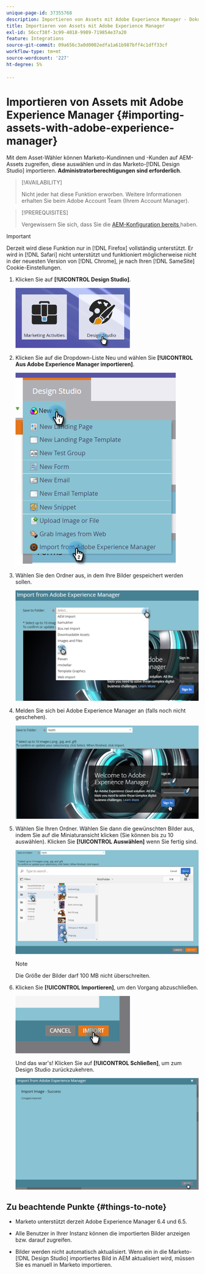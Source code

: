```yaml
---
unique-page-id: 37355768
description: Importieren von Assets mit Adobe Experience Manager - Dokumente zu Marketo - Produktdokumentation
title: Importieren von Assets mit Adobe Experience Manager
exl-id: 56ccf38f-3c99-4018-9989-719854e37a20
feature: Integrations
source-git-commit: 09a656c3a0d0002edfa1a61b987bff4c1dff33cf
workflow-type: tm+mt
source-wordcount: '227'
ht-degree: 5%

---
```


# Importieren von Assets mit Adobe Experience Manager {#importing-assets-with-adobe-experience-manager}

Mit dem Asset-Wähler können Marketo-Kundinnen und -Kunden auf AEM-Assets zugreifen, diese auswählen und in das Marketo-[!DNL Design Studio] importieren. **Administratorberechtigungen sind erforderlich**.

>[!AVAILABILITY]
>
>Nicht jeder hat diese Funktion erworben. Weitere Informationen erhalten Sie beim Adobe Account Team (Ihrem Account Manager).

>[!PREREQUISITES]
>
>Vergewissern Sie sich, dass Sie die [AEM-Konfiguration bereits ](/help/marketo/product-docs/core-marketo-concepts/miscellaneous/configuring-adobe-experience-manager-integration.md) haben.

>[!IMPORTANT]
>
>Derzeit wird diese Funktion nur in [!DNL Firefox] vollständig unterstützt. Er wird in [!DNL Safari] nicht unterstützt und funktioniert möglicherweise nicht in der neuesten Version von [!DNL Chrome], je nach Ihren [!DNL SameSite] Cookie-Einstellungen.

1. Klicken Sie auf **[!UICONTROL Design Studio]**.

   ![](assets/importing-assets-with-adobe-experience-manager-1.png)

1. Klicken Sie auf die Dropdown-Liste Neu und wählen Sie **[!UICONTROL Aus Adobe Experience Manager importieren]**.

   ![](assets/importing-assets-with-adobe-experience-manager-2.png)

1. Wählen Sie den Ordner aus, in dem Ihre Bilder gespeichert werden sollen.

   ![](assets/importing-assets-with-adobe-experience-manager-3.png)

1. Melden Sie sich bei Adobe Experience Manager an (falls noch nicht geschehen).

   ![](assets/importing-assets-with-adobe-experience-manager-4.png)

1. Wählen Sie Ihren Ordner. Wählen Sie dann die gewünschten Bilder aus, indem Sie auf die Miniaturansicht klicken (Sie können bis zu 10 auswählen). Klicken Sie **[!UICONTROL Auswählen]** wenn Sie fertig sind.

   ![](assets/importing-assets-with-adobe-experience-manager-5.png)

   >[!NOTE]
   >
   >Die Größe der Bilder darf 100 MB nicht überschreiten.

1. Klicken Sie **[!UICONTROL Importieren]**, um den Vorgang abzuschließen.

   ![](assets/importing-assets-with-adobe-experience-manager-6.png)

   Und das war&#39;s! Klicken Sie auf **[!UICONTROL Schließen]**, um zum Design Studio zurückzukehren.

   ![](assets/importing-assets-with-adobe-experience-manager-7.png)

## Zu beachtende Punkte {#things-to-note}

* Marketo unterstützt derzeit Adobe Experience Manager 6.4 und 6.5.

* Alle Benutzer in Ihrer Instanz können die importierten Bilder anzeigen bzw. darauf zugreifen.

* Bilder werden nicht automatisch aktualisiert. Wenn ein in die Marketo-[!DNL Design Studio] importiertes Bild in AEM aktualisiert wird, müssen Sie es manuell in Marketo importieren.
